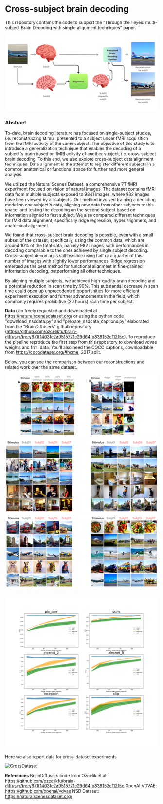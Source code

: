 # Cross-subject brain decoding

This repository contains the code to support the "Through their eyes: multi-subject Brain Decoding with simple alignment techniques" paper.

![Pipeline](figures/cross_pipeline.png)

### Abstract
To-date, brain decoding literature has focused on single-subject studies, i.e. reconstructing stimuli presented to a subject under fMRI acquisition from the fMRI activity of the same subject. The objective of this study is to introduce a generalization technique that enables the decoding of a subject's brain based on fMRI activity of another subject, i.e. cross-subject brain decoding. To this end, we also explore cross-subject data alignment techniques. Data alignment is the attempt to register different subjects in a common anatomical or functional space for further and more general analysis.

We utilized the Natural Scenes Dataset, a comprehensive 7T fMRI experiment focused on vision of natural images. The dataset contains fMRI data from multiple subjects exposed to 9841  images, where 982 images have been viewed by all subjects. Our method involved training a decoding model on one subject's data, aligning new data from other subjects to this space, and testing the decoding on the second subject based on information aligned to first subject. We also compared different techniques for fMRI data alignment, specifically ridge regression, hyper alignment, and anatomical alignment.

We found that cross-subject brain decoding is possible, even with a small subset of the dataset, specifically, using the common data, which are around $10\%$ of the total data, namely 982 images, with performances in decoding comparable to the ones achieved by single subject decoding. Cross-subject decoding is still feasible using half or a quarter of this number of images with slightly lower performances. Ridge regression emerged as the best method for functional alignment in fine-grained information decoding, outperforming all other techniques.

By aligning multiple subjects, we achieved high-quality brain decoding and a potential reduction in scan time by $90\%$. This substantial decrease in scan time could open up unprecedented opportunities for more efficient experiment execution and further advancements in the field, which commonly requires prohibitive (20 hours) scan time per subject.


**Data** can freely requested and downloaded at 
https://naturalscenesdataset.org/ or using the python code "download_nsddata.py" and "prepare_nsddata_captions.py" elaborated from the "BrainDiffusers" github repository (https://github.com/ozcelikfu/brain-diffuser/tree/671f1403fe2a0515771c29d64fb839153cf12f5e). To reproduce the pipeline reproduce the first step from this repository to download vdvae weights and frmi data. You'll also need the COCO captions, downloadable from https://cocodataset.org/#home, 2017 split.


Below, you can see the comparison between our reconstructions and related work over the same dataset.

![Comparison](figures/Comparison.png)
![Ridge](figures/ridge_100_stimoli.png)
![Ridge2](figures/ridge_100_stimoli_2.png)



![Plots](figures/plots.png)

Here we also report data for cross-dataset experiments

![CrossDataset](figures/CrossDataset.png)




**References** 
BrainDiffusers code from Ozcelik et al: https://github.com/ozcelikfu/brain-diffuser/tree/671f1403fe2a0515771c29d64fb839153cf12f5e
OpenAI VDVAE: https://github.com/openai/vdvae
NSD Dataset: https://naturalscenesdataset.org/